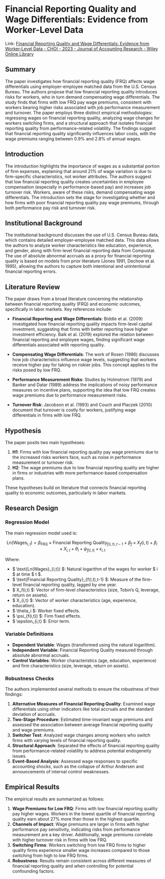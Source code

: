 # Financial Reporting Quality and Wage Differentials: Evidence from Worker-Level Data

Link: [Financial Reporting Quality and Wage Differentials: Evidence from Worker‐Level Data - CHOI - 2023 - Journal of Accounting Research - Wiley Online Library](https://onlinelibrary.wiley.com/doi/full/10.1111/1475-679X.12477)

## Summary

The paper investigates how financial reporting quality (FRQ) affects wage differentials using employer-employee matched data from the U.S. Census Bureau. The authors propose that low financial reporting quality introduces risks for workers, who in turn demand compensating wage differentials. The study finds that firms with low FRQ pay wage premiums, consistent with workers bearing higher risks associated with job performance measurement and turnover. The paper employs three distinct empirical methodologies: regressing wages on financial reporting quality, analyzing wage changes for workers switching firms, and a structural approach that isolates financial reporting quality from performance-related volatility. The findings suggest that financial reporting quality significantly influences labor costs, with the wage premiums ranging between 0.9% and 2.8% of annual wages.

## Introduction
The introduction highlights the importance of wages as a substantial portion of firm expenses, explaining that around 21% of wage variation is due to firm-specific characteristics, not worker attributes. The authors suggest that low financial reporting quality creates uncertainties in employee compensation (especially in performance-based pay) and increases job turnover risk. Workers, aware of these risks, demand compensating wage differentials. The introduction sets the stage for investigating whether and how firms with poor financial reporting quality pay wage premiums, through both performance pay risk and turnover risk.

## Institutional Background
The institutional background discusses the use of U.S. Census Bureau data, which contains detailed employer-employee matched data. This data allows the authors to analyze worker characteristics like education, experience, and gender, along with firm-level financial reporting data from Compustat. The use of absolute abnormal accruals as a proxy for financial reporting quality is based on models from prior literature (Jones 1991, Dechow et al. 1995), allowing the authors to capture both intentional and unintentional financial reporting errors.

## Literature Review
The paper draws from a broad literature concerning the relationship between financial reporting quality (FRQ) and economic outcomes, specifically in labor markets. Key references include:

- **Financial Reporting and Wage Differentials**: Biddle et al. (2009) investigated how financial reporting quality impacts firm-level capital investment, suggesting that firms with better reporting have higher investment efficiency. Baik et al. (2019) explored the relation between financial reporting and employee wages, finding significant wage differentials associated with reporting quality.

- **Compensating Wage Differentials**: The work of Rosen (1986) discusses how job characteristics influence wage levels, suggesting that workers receive higher pay for taking on riskier jobs. This concept applies to the risks posed by low FRQ.

- **Performance Measurement Risks**: Studies by Holmstrom (1979) and Banker and Datar (1989) address the implications of noisy performance measures on incentive plans, supporting the idea that low FRQ creates wage premiums due to performance measurement risks.

- **Turnover Risk**: Jacobson et al. (1993) and Couch and Placzek (2010) document that turnover is costly for workers, justifying wage differentials in firms with low FRQ.

## Hypothesis
The paper posits two main hypotheses:
1. **H1**: Firms with low financial reporting quality pay wage premiums due to the increased risks workers face, such as noise in performance measurement or turnover risk.
2. **H2**: The wage premiums due to low financial reporting quality are higher in firms or industries with more performance-based compensation plans.

These hypotheses build on literature that connects financial reporting quality to economic outcomes, particularly in labor markets.

## Research Design

### Regression Model
The main regression model used is:

$$
\text{Ln(Wages}_{i,t}) = \beta_{\text{FRQ}} \times \text{Financial Reporting Quality}_{f(i,t),t-1} + \beta_f \times X_f(i,t) + \beta_i \times X_{i,t} + \theta_i + \psi_{f(i,t)} + \epsilon_{i,t}
$$

Where:
- $ \text{Ln(Wages}_{i,t}) $: Natural logarithm of the wages for worker $ i $ at time $ t $.
- $ \text{Financial Reporting Quality}_{f(i,t),t-1} $: Measure of the firm-level financial reporting quality, lagged by one year.
- $ X_f(i,t) $: Vector of firm-level characteristics (size, Tobin’s Q, leverage, return on assets).
- $ X_{i,t} $: Vector of worker characteristics (age, experience, education).
- $ \theta_i $: Worker fixed effects.
- $ \psi_{f(i,t)} $: Firm fixed effects.
- $ \epsilon_{i,t} $: Error term.

### Variable Definitions
- **Dependent Variable**: Wages (transformed using the natural logarithm).
- **Independent Variable**: Financial Reporting Quality measured through absolute abnormal accruals.
- **Control Variables**: Worker characteristics (age, education, experience) and firm characteristics (size, leverage, return on assets).

### Robustness Checks
The authors implemented several methods to ensure the robustness of their findings:
1. **Alternative Measures of Financial Reporting Quality**: Examined wage differentials using other indicators like total accruals and the standard deviation of accruals.
2. **Two-Stage Procedure**: Estimated time-invariant wage premiums and assessed the association between average financial reporting quality and wage premiums.
3. **Switcher Test**: Analyzed wage changes among workers who switch firms with varying levels of financial reporting quality.
4. **Structural Approach**: Separated the effects of financial reporting quality from performance-related volatility to address potential endogeneity issues.
5. **Event-Based Analysis**: Assessed wage responses to specific accounting shocks, such as the collapse of Arthur Andersen and announcements of internal control weaknesses.

## Empirical Results
The empirical results are summarized as follows:
1. **Wage Premiums for Low FRQ**: Firms with low financial reporting quality pay higher wages. Workers in the lowest quartile of financial reporting quality earn about 27% more than those in the highest quartile.
2. **Channels of Impact**: Wage premiums are larger in firms with higher performance pay sensitivity, indicating risks from performance measurement are a key driver. Additionally, wage premiums correlate with higher turnover risk in firms with low FRQ.
3. **Switching Firms**: Workers switching from low FRQ firms to higher quality firms experience smaller wage increases compared to those switching from high to low FRQ firms.
4. **Robustness**: Results remain consistent across different measures of financial reporting quality and when controlling for potential confounding factors.